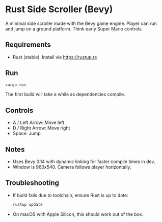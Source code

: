# Rust Side Scroller (Bevy)

A minimal side scroller made with the Bevy game engine. Player can run and jump on a ground platform. Think early Super Mario controls.

## Requirements
- Rust (stable). Install via https://rustup.rs

## Run
```bash
cargo run
```
The first build will take a while as dependencies compile.

## Controls
- A / Left Arrow: Move left
- D / Right Arrow: Move right
- Space: Jump

## Notes
- Uses Bevy 0.14 with dynamic linking for faster compile times in dev.
- Window is 960x540. Camera follows player horizontally.

## Troubleshooting
- If build fails due to toolchain, ensure Rust is up to date:
  ```bash
  rustup update
  ```
- On macOS with Apple Silicon, this should work out of the box.

